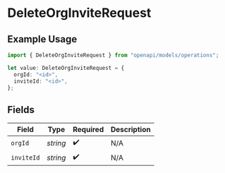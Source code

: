 # DeleteOrgInviteRequest

## Example Usage

```typescript
import { DeleteOrgInviteRequest } from "openapi/models/operations";

let value: DeleteOrgInviteRequest = {
  orgId: "<id>",
  inviteId: "<id>",
};
```

## Fields

| Field              | Type               | Required           | Description        |
| ------------------ | ------------------ | ------------------ | ------------------ |
| `orgId`            | *string*           | :heavy_check_mark: | N/A                |
| `inviteId`         | *string*           | :heavy_check_mark: | N/A                |
